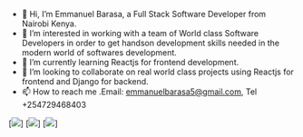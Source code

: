 - 👋 Hi, I’m Emmanuel Barasa, a Full Stack Software Developer from Nairobi Kenya.
- 👀 I’m interested in working with a team of World class Software Developers in order to get handson development skills needed in the modern world of softwares development.
- 🌱 I’m currently learning Reactjs for frontend development.
- 💞️ I’m looking to collaborate on real world class projects using Reactjs for frontend and Django for backend.
- 📫 How to reach me .Email: emmanuelbarasa5@gmail.com, Tel +254729468403

<!---
Barasa2018/Barasa2018 is a ✨ special ✨ repository because its `README.md` (this file) appears on your GitHub profile.
You can click the Preview link to take a look at your changes.
--->
[![](https://img.shields.io/badge/React%20-js-blue)]  [![](https://img.shields.io/badge/Python%20-language-brightgreen)] [![](https://img.shields.io/badge/CSS%20-styles-red)]
